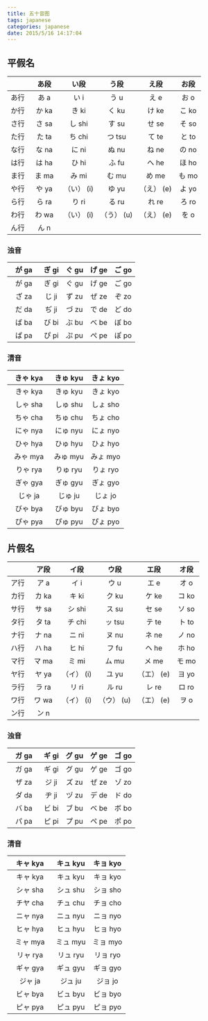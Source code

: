 ```yaml
---
title: 五十音图
tags: japanese
categories: japanese
date: 2015/5/16 14:17:04 
---
```


## 平假名

|  　　  |  あ段     |    い段    |   う段     |  え段     |  お段    |
|:------:|:---------:|:----------:|:----------:|:---------:|:--------:|
|  あ行  |  あ a  　 |  い i      |  う u      |  え e     |  お o    |
|  か行  |  か ka 　 |  き ki     |  く ku     |  け ke    |  こ ko   |
|  さ行  |  さ sa    |  し shi    |  す su     |  せ se    |  そ so   |
|  た行  |  た ta    |  ち chi    |  つ tsu    |  て te    |  と to   |
|  な行  |  な na    |  に ni     |  ぬ nu     |  ね ne    |  の no   |
|  は行  |  は ha    |  ひ hi     |  ふ fu     |  へ he    |  ほ ho   |
|  ま行  |  ま ma    |  み mi     |  む mu     |  め me    |  も mo   |
|  や行  |  や ya    |（い） (i)  |  ゆ yu     |（え） (e) |  よ yo   |
|  ら行  |  ら ra    |  り ri     |  る ru     |  れ re    |  ろ ro   |
|  わ行  |  わ wa    |（い） (i)  |（う） (u)  |（え） (e) |  を o    |
|  ん行  |  ん n     |  　        |  　        |  　       |  　 　   |


### 浊音

|  が ga 　 |  ぎ gi    |  ぐ gu   |  げ ge    |  ご go   |
|:---------:|:---------:|:--------:|:---------:|:--------:|
|  が ga 　 |  ぎ gi    |  ぐ gu   |  げ ge    |  ご go   |
|  ざ za 　 |  じ ji    |  ず zu   |  ぜ ze    |  ぞ zo   |
|  だ da    |  ぢ ji    |  づ zu   |  で de    |  ど do   |
|  ば ba    |  び bi    |  ぶ bu   |  べ be    |  ぼ bo   |
|  ぱ pa    |  ぴ pi    |  ぷ pu   |  ぺ pe    |  ぽ po   |



### 清音

|  きゃ kya　 |  きゅ kyu    |  きょ kyo   |
|:-----------:|:------------:|:-----------:|
|  きゃ kya　 |  きゅ kyu    |  きょ kyo   |
|  しゃ sha　 |  しゅ shu    |  しょ sho   |
|  ちゃ cha　 |  ちゅ chu    |  ちょ cho   |
|  にゃ nya　 |  にゅ nyu    |  にょ nyo   |
|  ひゃ hya　 |  ひゅ hyu    |  ひょ hyo   |
|  みゃ mya　 |  みゅ myu    |  みょ myo   |
|  りゃ rya　 |  りゅ ryu    |  りょ ryo   |
|  ぎゃ gya　 |  ぎゅ gyu    |  ぎょ gyo   |
|  じゃ ja 　 |  じゅ ju     |  じょ jo    |
|  びゃ bya　 |  びゅ byu    |  びょ byo   |
|  ぴゃ pya　 |  ぴゅ pyu    |  ぴょ pyo   |



## 片假名

|  　　  |  ア段    |  イ段      |  ウ段      |  エ段      |  オ段    |
|:------:|:--------:|:----------:|:----------:|:----------:|:--------:|
|  ア行  |  ア a 　 |  イ i      |  ウ u      |  エ e      |  オ o    |
|  カ行  |  カ ka　 |  キ ki     |  ク ku     |  ケ ke     |  コ ko   |
|  サ行  |  サ sa   |  シ shi    |  ス su     |  セ se     |  ソ so   |
|  タ行  |  タ ta   |  チ chi    |  ッ tsu    |  テ te     |  ト to   |
|  ナ行  |  ナ na   |  ニ ni     |  ヌ nu     |  ネ ne     |  ノ no   |
|  ハ行  |  ハ ha   |  ヒ hi     |  フ fu     |  ヘ he     |  ホ ho   |
|  マ行  |  マ ma   |  ミ mi     |  ム mu     |  メ me     |  モ mo   |
|  ヤ行  |  ヤ ya   |（イ） (i)  |  ユ yu     | （エ） (e) |  ヨ yo   |
|  ラ行  |  ラ ra   |  リ ri     |  ル ru     |  レ re     |  ロ ro   |
|  ワ行  |  ワ wa   |（イ） (i)  | （ウ） (u) | （エ） (e) |  ヲ o    |
|  ン行  |  ン n    |  　        |      　    |      　    |    　    |


### 浊音

|  ガ ga 　 |  ギ gi    |  グ gu   |  ゲ ge    |  ゴ go   |
|:---------:|:---------:|:--------:|:---------:|:--------:|
|  ガ ga 　 |  ギ gi    |  グ gu   |  ゲ ge    |  ゴ go   |
|  ザ za 　 |  ジ ji    |  ズ zu   |  ぜ ze    |  ゾ zo   |
|  ダ da    |  ヂ ji    |  ヅ zu   |  デ de    |  ド do   |
|  バ ba    |  ビ bi    |  ブ bu   |  ベ be    |  ボ bo   |
|  パ pa    |  ピ pi    |  プ pu   |  ペ pe    |  ポ po   |


### 清音

|  キャ kya 　 |  キュ kyu   |  キョ kyo    |
|:------------:|:-----------:|:------------:|
|  キャ kya 　 |  キュ kyu   |  キョ kyo    |
|  シャ sha 　 |  シュ shu   |  ショ sho    |
|  チヤ cha 　 |  チュ chu   |  チョ cho    |
|  ニャ nya 　 |  ニュ nyu   |  ニョ nyo    |
|  ヒャ hya 　 |  ヒュ hyu   |  ヒョ hyo    |
|  ミャ mya 　 |  ミュ myu   |  ミョ myo    |
|  リャ rya 　 |  リュ ryu   |  リョ ryo    |
|  ギャ gya 　 |  ギュ gyu   |  ギョ gyo    |
|  ジャ ja  　 |  ジュ ju    |  ジョ jo     |
|  ビャ bya 　 |  ビュ byu   |  ビョ byo    |
|  ピャ pya 　 |  ピュ pyu   |  ピョ pyo    |
